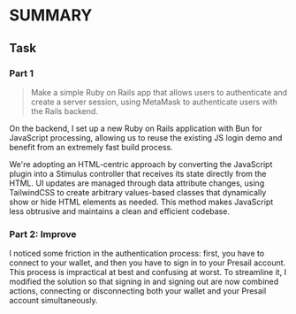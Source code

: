 # SUMMARY

## Task

### Part 1

> Make a simple Ruby on Rails app that allows users to authenticate and create a server session, using MetaMask to authenticate users with the Rails backend.

On the backend, I set up a new Ruby on Rails application with Bun for JavaScript processing, allowing us to reuse the existing JS login demo and benefit from an extremely fast build process.

We're adopting an HTML-centric approach by converting the JavaScript plugin into a Stimulus controller that receives its state directly from the HTML. UI updates are managed through data attribute changes, using TailwindCSS to create arbitrary values-based classes that dynamically show or hide HTML elements as needed. This method makes JavaScript less obtrusive and maintains a clean and efficient codebase.

### Part 2: Improve

I noticed some friction in the authentication process: first, you have to connect to your wallet, and then you have to sign in to your Presail account. This process is impractical at best and confusing at worst. To streamline it, I modified the solution so that signing in and signing out are now combined actions, connecting or disconnecting both your wallet and your Presail account simultaneously.
